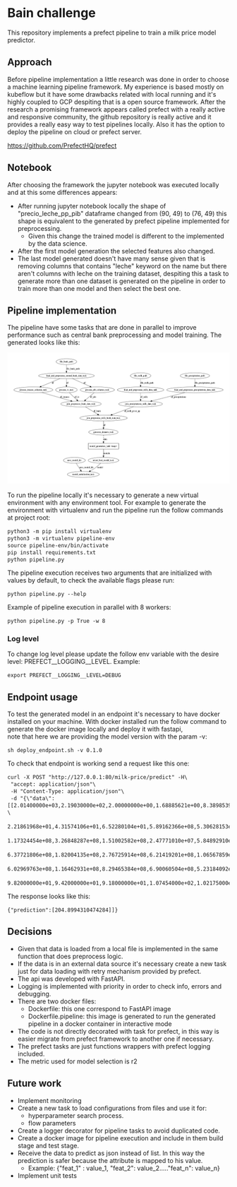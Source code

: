 # Bain challenge

This repository implements a prefect pipeline to train a milk price model predictor.

## Approach

Before pipeline implementation a little research was done in order to choose a machine learning pipeline framework.
My experience is based mostly on kubeflow but it have some drawbacks related with local running and it's highly coupled
to GCP despiting that is a open source framework.
After the research a promising framework appears called prefect with a really active and responsive community,
the github repository is really active and it provides a really easy way to test pipelines locally.
Also it has the option to deploy the pipeline on cloud or prefect server.

https://github.com/PrefectHQ/prefect

## Notebook

After choosing the framework the jupyter notebook was executed locally and at this some differences appears:

- After running jupyter notebook locally the shape of "precio_leche_pp_pib" dataframe changed from (90, 49) to (76, 49)
  this shape is equivalent to the generated by prefect pipeline implemented for preprocessing.
    - Given this change the trained model is different to the implemented by the data science.
- After the first model generation the selected features also changed.
- The last model generated doesn't have many sense given that is removing columns that contains "leche" keyword on the
  name but there aren't columns with leche on the training dataset, despiting this a task to generate more than one
  dataset is generated on the pipeline in order to train more than one model and then select the best one.

## Pipeline implementation

The pipeline have some tasks that are done in parallel to improve performance such as central bank preprocessing and
model training.
The generated looks like this:

![Hierarchical](./.images/pipeline.png "Hierarchical")

To run the pipeline locally it's necessary to generate a new virtual environment with any environment tool.
For example to generate the environment with virtualenv and run the pipeline run the follow commands at project root:

```
python3 -m pip install virtualenv
python3 -m virtualenv pipeline-env
source pipeline-env/bin/activate
pip install requirements.txt
python pipeline.py
```

The pipeline execution receives two arguments that are initialized with values by default, to check the available flags
please run:

```
python pipeline.py --help
```

Example of pipeline execution in parallel with 8 workers:

```
python pipeline.py -p True -w 8
```

### Log level

To change log level please update the follow env variable with the desire level: PREFECT__LOGGING__LEVEL.
Example:

```
export PREFECT__LOGGING__LEVEL=DEBUG
```

## Endpoint usage

To test the generated model in an endpoint it's necessary to have docker installed on your machine.
With docker installed run the follow command to generate the docker image locally and deploy it with fastapi, \
note that here we are providing the model version with the param -v:

```
sh deploy_endpoint.sh -v 0.1.0
```

To check that endpoint is working send a request like this one:

```
curl -X POST "http://127.0.0.1:80/milk-price/predict" -H\
 "accept: application/json"\
 -H "Content-Type: application/json"\
 -d "{\"data\":[[2.01400000e+03,2.19030000e+02,2.00000000e+00,1.68885621e+00,8.38985390e+00,1.78030705e+01,7.29517830e+00,3.01593178e+00, \
 2.21861968e+01,4.31574106e+01,6.52280104e+01,5.89162366e+08,5.30628153e+08,1.18979099e+08,1.07686125e+08,1.12929737e+08,\
 1.17324454e+08,3.26848287e+08,1.51002582e+08,2.47771010e+07,5.84892910e+07,9.85263519e+08,9.87746023e+08,1.69050011e+08,\
 6.37721806e+08,1.82004135e+08,2.76725914e+08,6.21419201e+08,1.06567859e+08,2.15199970e+07,5.30525285e+08,3.29424874e+08,\
 6.02969763e+08,1.16462931e+08,8.29465384e+08,6.90060504e+08,5.23184092e+08,9.85454361e+08,1.07497828e+08,9.35000000e+01,\
 9.82000000e+01,9.42000000e+01,9.18000000e+01,1.07454000e+02,1.02175000e+02,8.88000000e+01,9.37100000e+01,9.34000000e+01]]}"
```

The response looks like this:

```
{"prediction":[204.8994310474284]]}
```

## Decisions

- Given that data is loaded from a local file is implemented in the same function that does preprocess logic.
- If the data is in an external data source it's necessary create a new task just for data loading with retry mechanism
  provided by prefect.
- The api was developed with FastAPI.
- Logging is implemented with priority in order to check info, errors and debugging.
- There are two docker files:
    - Dockerfile: this one correspond to FastAPI image
    - Dockerfile.pipeline: this image is generated to run the generated pipeline in a docker container in interactive
      mode
- The code is not directly decorated with task for prefect, in this way is easier migrate from prefect framework to
  another one if necessary.
- The prefect tasks are just functions wrappers with prefect logging included.
- The metric used for model selection is r2

## Future work

- Implement monitoring
- Create a new task to load configurations from files and use it for:
  - hyperparameter search process.
  - flow parameters
- Create a logger decorator for pipeline tasks to avoid duplicated code.
- Create a docker image for pipeline execution and include in them build stage and test stage.
- Receive the data to predict as json instead of list. In this way the prediction is safer because the attribute is mapped to his value.
  - Example: {"feat_1" : value_1, "feat_2": value_2....."feat_n": value_n}
- Implement unit tests

